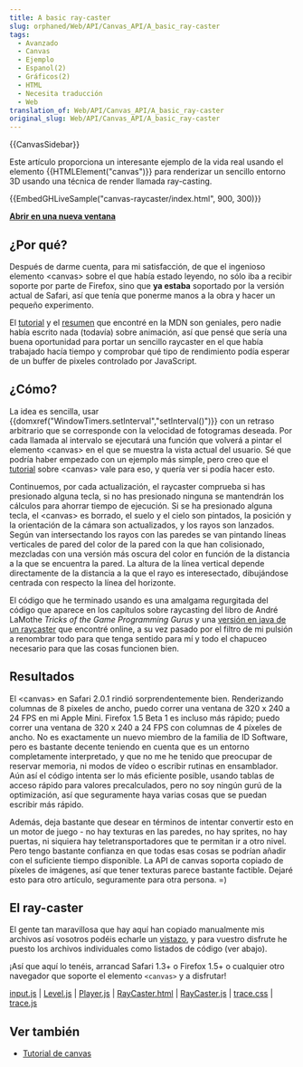 ```yaml
---
title: A basic ray-caster
slug: orphaned/Web/API/Canvas_API/A_basic_ray-caster
tags:
  - Avanzado
  - Canvas
  - Ejemplo
  - Espanol(2)
  - Gráficos(2)
  - HTML
  - Necesita traducción
  - Web
translation_of: Web/API/Canvas_API/A_basic_ray-caster
original_slug: Web/API/Canvas_API/A_basic_ray-caster
---
```

{{CanvasSidebar}}

Este artículo proporciona un interesante ejemplo de la vida real usando el elemento {{HTMLElement("canvas")}} para renderizar un sencillo entorno 3D usando una técnica de render llamada ray-casting.

{{EmbedGHLiveSample("canvas-raycaster/index.html", 900, 300)}}

**[Abrir en una nueva ventana](http://mdn.github.io/canvas-raycaster/)**

## ¿Por qué?

Después de darme cuenta, para mi satisfacción, de que el ingenioso elemento \<canvas> sobre el que había estado leyendo, no sólo iba a recibir soporte por parte de Firefox, sino que **ya estaba** soportado por la versión actual de Safari, así que tenía que ponerme manos a la obra y hacer un pequeño experimento.

El [tutorial](/es/docs/Canvas_tutorial) y el [resumen](/es/docs/Web/API/Canvas_API) que encontré en la MDN son geniales, pero nadie había escrito nada (todavía) sobre animación, así que pensé que sería una buena oportunidad para portar un sencillo raycaster en el que había trabajado hacía tiempo y comprobar qué tipo de rendimiento podía esperar de un buffer de pixeles controlado por JavaScript.

## ¿Cómo?

La idea es sencilla, usar {{domxref("WindowTimers.setInterval","setInterval()")}} con un retraso arbitrario que se corresponde con la velocidad de fotogramas deseada. Por cada llamada al intervalo se ejecutará una función que volverá a pintar el elemento \<canvas> en el que se muestra la vista actual del usuario. Sé que podría haber empezado con un ejemplo más simple, pero creo que el [tutorial](/es/docs/Web/API/Canvas_API/Tutorial/Basic_animations) sobre \<canvas> vale para eso, y quería ver si podía hacer esto.

Continuemos, por cada actualización, el raycaster comprueba si has presionado alguna tecla, si no has presionado ninguna se mantendrán los cálculos para ahorrar tiempo de ejecución. Si se ha presionado alguna tecla, el \<canvas> es borrado, el suelo y el cielo son pintados, la posición y la orientación de la cámara son actualizados, y los rayos son lanzados. Según van intersectando los rayos con las paredes se van pintando líneas verticales de pared del color de la pared con la que han colisionado, mezcladas con una versión más oscura del color en función de la distancia a la que se encuentra la pared. La altura de la línea vertical depende directamente de la distancia a la que el rayo es interesectado, dibujándose centrada con respecto la línea del horizonte.

El código que he terminado usando es una amalgama regurgitada del código que aparece en los capítulos sobre raycasting del libro de André LaMothe _Tricks of the Game Programming Gurus_ y una [versión en java de un raycaster](http://www.shinelife.co.uk/java-maze/) que encontré online, a su vez pasado por el filtro de mi pulsión a renombrar todo para que tenga sentido para mí y todo el chapuceo necesario para que las cosas funcionen bien.

## Resultados

El \<canvas> en Safari 2.0.1 rindió sorprendentemente bien. Renderizando columnas de 8 pixeles de ancho, puedo correr una ventana de 320 x 240 a 24 FPS en mi Apple Mini. Firefox 1.5 Beta 1 es incluso más rápido; puedo correr una ventana de 320 x 240 a 24 FPS con columnas de 4 píxeles de ancho. No es exactamente un nuevo miembro de la familia de ID Software, pero es bastante decente teniendo en cuenta que es un entorno completamente interpretado, y que no me he tenido que preocupar de reservar memoria, ni modos de vídeo o escribir rutinas en ensamblador. Aún así el código intenta ser lo más eficiente posible, usando tablas de acceso rápido para valores precalculados, pero no soy ningún gurú de la optimización, así que seguramente haya varias cosas que se puedan escribir más rápido.

Además, deja bastante que desear en términos de intentar convertir esto en un motor de juego - no hay texturas en las paredes, no hay sprites, no hay puertas, ni siquiera hay teletransportadores que te permitan ir a otro nivel. Pero tengo bastante confianza en que todas esas cosas se podrían añadir con el suficiente tiempo disponible. La API de canvas soporta copiado de píxeles de imágenes, así que tener texturas parece bastante factible. Dejaré esto para otro artículo, seguramente para otra persona. =)

## El ray-caster

El gente tan maravillosa que hay aquí han copiado manualmente mis archivos así vosotros podéis echarle un [vistazo](http://mdn.github.io/canvas-raycaster/), y para vuestro disfrute he puesto los archivos individuales como listados de código (ver abajo).

¡Así que aquí lo tenéis, arrancad Safari 1.3+ o Firefox 1.5+ o cualquier otro navegador que soporte el elemento `<canvas>` y a disfrutar!

[input.js](https://github.com/mdn/canvas-raycaster/blob/master/input.js) | [Level.js](https://github.com/mdn/canvas-raycaster/blob/master/Level.js) | [Player.js](https://github.com/mdn/canvas-raycaster/blob/master/Player.js) | [RayCaster.html](https://github.com/mdn/canvas-raycaster/blob/master/index.html) | [RayCaster.js](https://github.com/mdn/canvas-raycaster/blob/master/RayCaster.js) | [trace.css](https://github.com/mdn/canvas-raycaster/blob/master/trace.css) | [trace.js](https://github.com/mdn/canvas-raycaster/blob/master/trace.js)

## Ver también

- [Tutorial de canvas](/es/docs/Web/API/Canvas_API/Tutorial)
